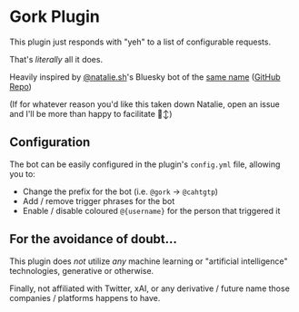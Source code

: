 # Gork Plugin

This plugin just responds with "yeh" to a list of configurable requests.

That's *literally* all it does.

Heavily inspired by [@natalie.sh](https://bsky.app/profile/natalie.sh)'s Bluesky bot of the [same name](https://bsky.app/profile/did:plc:fwvdvvwstpxpftnbnjiwcsux) ([GitHub Repo](https://github.com/espeon/gork))

(If for whatever reason you'd like this taken down Natalie, open an issue and I'll be more than happy to facilitate 🙂‍↕️)

## Configuration

The bot can be easily configured in the plugin's `config.yml` file, allowing you to:

- Change the prefix for the bot (i.e. `@gork` -> `@cahtgtp`)
- Add / remove trigger phrases for the bot
- Enable / disable coloured `@{username}` for the person that triggered it
## For the avoidance of doubt...
This plugin does *not* utilize *any* machine learning or "artificial intelligence" technologies, generative or otherwise. 

Finally, not affiliated with Twitter, xAI, or any derivative / future name those companies / platforms happens to have.
